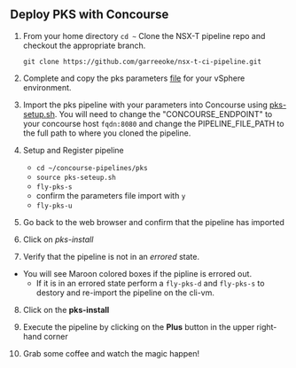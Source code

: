 ## Deploy PKS with Concourse ##
1. From your home directory `cd ~` Clone the NSX-T pipeline repo and checkout the appropriate branch.

    `git clone https://github.com/garreeoke/nsx-t-ci-pipeline.git`

2. Complete and copy the pks parameters [file](pks-params.yml) for your vSphere environment.

3. Import the pks pipeline with your parameters into Concourse using [pks-setup.sh](pks-setup.sh). You will need to change the "CONCOURSE_ENDPOINT" to your concourse host `fqdn:8080` and change the PIPELINE_FILE_PATH to the full path to where you cloned the pipeline.

3. Setup and Register pipeline

    * `cd ~/concourse-pipelines/pks`
    * `source pks-seteup.sh`
    * `fly-pks-s`
    * confirm the parameters file import with `y`
    * `fly-pks-u`

5. Go back to the web browser and confirm that the pipeline has imported

6. Click on *pks-install* 

7. Verify that the pipeline is not in an *errored* state.
- You will see Maroon colored boxes if the pipline is errored out.
    - If it is in an errored state perform a `fly-pks-d` and `fly-pks-s` to destory and re-import the pipeline on the cli-vm.

8. Click on the **pks-install**

9. Execute the pipeline by clicking on the **Plus** button in the upper right-hand corner

10. Grab some coffee and watch the magic happen! 